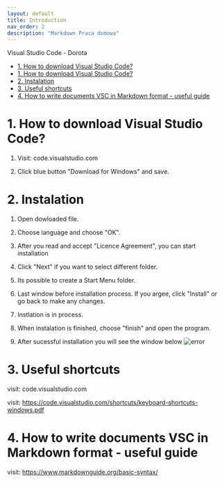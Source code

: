 ```yaml
---
layout: default
title: Introduction
nav_order: 2
description: "Markdown Praca domowa"
---
```


Visual Studio Code - Dorota

 - [1. How to download Visual Studio Code?](#1-how-to-download-visual-studio-code)
- [1. How to download Visual Studio Code?](#1-how-to-download-visual-studio-code)
- [2. Instalation](#2-instalation)
- [3. Useful shortcuts](#3-useful-shortcuts)
- [4. How to write documents VSC in Markdown format - useful guide](#4-how-to-write-documents-vsc-in-markdown-format---useful-guide)

# 1. How to download Visual Studio Code?

1. Visit: code.visualstudio.com 
    
2. Click blue button "Download for Windows" and save.

# 2. Instalation
1. Open dowloaded file.
   
2. Choose language and choose "OK".
   
3. After you read and accept "Licence Agreement", you can start installation

    
4. Click "Next" if you want to select different folder.
    
5. Its possible to create a Start Menu folder.
 
6. Last window before installation process. If you argee, click "Install" or go back to make any changes.
     
7. Instlation is in process.
    
  
8. When instalation is finished, choose "finish" and open the program.

9. After sucessful installation you will see the window below
    ![error](zdjecieVSC.jpg)

# 3. Useful shortcuts
visit: code.visualstudio.com  

visit: https://code.visualstudio.com/shortcuts/keyboard-shortcuts-windows.pdf 

# 4. How to write documents VSC in Markdown format - useful guide

visit: https://www.markdownguide.org/basic-syntax/
